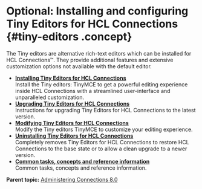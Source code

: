 # Optional: Installing and configuring Tiny Editors for HCL Connections {#tiny-editors .concept}

The Tiny editors are alternative rich-text editors which can be installed for HCL Connections™. They provide additional features and extensive customization options not available with the default editor.

-   **[Installing Tiny Editors for HCL Connections](t_01-setup_00-summary.md)**  
Install the Tiny editors: TinyMCE to get a powerful editing experience inside HCL Connections with a streamlined user-interface and unparalleled customization.
-   **[Upgrading Tiny Editors for HCL Connections](t_01-setup_04-upgrading.md)**  
Instructions for upgrading Tiny Editors for HCL Connections to the latest version.
-   **[Modifying Tiny Editors for HCL Connections](t_02-modify_00-summary.md)**  
Modify the Tiny editors TinyMCE to customize your editing experience.
-   **[Uninstalling Tiny Editors for HCL Connections](t_03-uninst_00-summary.md)**  
Completely removes Tiny Editors for HCL Connections to restore HCL Connections to the base state or to allow a clean upgrade to a newer version.
-   **[Common tasks, concepts and reference information](r_appendix.md)**  
Common tasks, concepts and reference information.

**Parent topic:** [Administering Connections 8.0](../../welcome/welcome_admin.md)